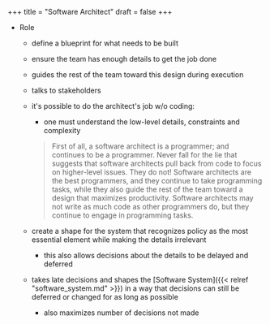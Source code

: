 +++
title = "Software Architect"
draft = false
+++

-   Role
    -   define a blueprint for what needs to be built
    -   ensure the team has enough details to get the job done
    -   guides the rest of the team toward this design during execution
    -   talks to stakeholders
    -   it's possible to do the architect's job w/o coding:

        -   one must understand the low-level details, constraints and complexity

        > First of all, a software architect is a programmer; and continues to be a
        > programmer. Never fall for the lie that suggests that software architects
        > pull back from code to focus on higher-level issues. They do not! Software
        > architects are the best programmers, and they continue to take programming
        > tasks, while they also guide the rest of the team toward a design that
        > maximizes productivity. Software architects may not write as much code as
        > other programmers do, but they continue to engage in programming tasks.
    -   create a shape for the system that recognizes policy as the most essential element while making the details irrelevant
        -   this also allows decisions about the details to be delayed and deferred
    -   takes late decisions and shapes the [Software System]({{< relref "software_system.md" >}}) in a way that decisions can still be deferred or changed for as long as possible
        -   also maximizes number of decisions not made
